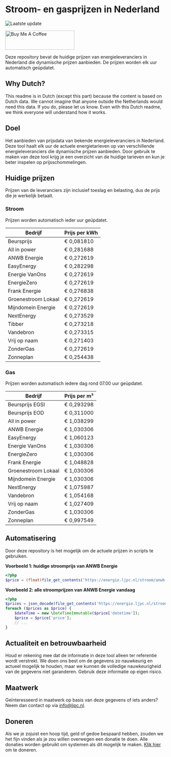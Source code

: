 # Stroom- en gasprijzen in Nederland

![Laatste update](https://img.shields.io/badge/laatste%20update-2023--06--10%2008%3A00%20CET-brightgreen)

<a href="https://www.buymeacoffee.com/Lars-" target="_blank"><img src="https://cdn.buymeacoffee.com/buttons/v2/default-orange.png" alt="Buy Me A Coffee" height="60" style="height: 60px !important;width: 217px !important;" ></a>

Deze repository bevat de huidige prijzen van energieleveranciers in Nederland die dynamische prijzen aanbieden. De prijzen worden elk uur automatisch geüpdatet.

## Why Dutch?

This readme is in Dutch (except this part) because the content is based on Dutch data. We cannot imagine that anyone outside the Netherlands would need this data. If you do, please let us know. Even with this Dutch readme, we think
everyone will understand how it works.

## Doel

Het aanbieden van prijsdata van bekende energieleveranciers in Nederland. Deze tool haalt elk uur de actuele energietarieven op van verschillende energieleveranciers die dynamische prijzen aanbieden. Door gebruik te maken van deze tool
krijg je een overzicht van de huidige tarieven en kun je beter inspelen op prijsschommelingen.

## Huidige prijzen

Prijzen van de leveranciers zijn inclusief toeslag en belasting, dus de prijs die je werkelijk betaalt.

### Stroom

Prijzen worden automatisch ieder uur geüpdatet.

 Bedrijf | Prijs per kWh 
---------|---------------
Beursprijs | € 0,081810
All in power | € 0,281688
ANWB Energie | € 0,272619
EasyEnergy | € 0,282298
Energie VanOns | € 0,272619
EnergieZero | € 0,272619
Frank Energie | € 0,276838
Groenestroom Lokaal | € 0,272619
Mijndomein Energie | € 0,272619
NextEnergy | € 0,273529
Tibber | € 0,273218
Vandebron | € 0,273315
Vrij op naam | € 0,271403
ZonderGas | € 0,272619
Zonneplan | € 0,254438


### Gas

Prijzen worden automatisch iedere dag rond 07.00 uur geüpdatet.

 Bedrijf | Prijs per m³ 
---------|--------------
Beursprijs EGSI | € 0,293298
Beursprijs EOD | € 0,311000
All in power | € 1,038299
ANWB Energie | € 1,030306
EasyEnergy | € 1,060123
Energie VanOns | € 1,030306
EnergieZero | € 1,030306
Frank Energie | € 1,048828
Groenestroom Lokaal | € 1,030306
Mijndomein Energie | € 1,030306
NextEnergy | € 1,075987
Vandebron | € 1,054168
Vrij op naam | € 1,027409
ZonderGas | € 1,030306
Zonneplan | € 0,997549


## Automatisering

Door deze repository is het mogelijk om de actuele prijzen in scripts te gebruiken.

**Voorbeeld 1: huidige stroomprijs van ANWB Energie**

```php
<?php
$price = (float)file_get_contents('https://energie.ljpc.nl/stroom/anwb-energie-nu.txt');

```

**Voorbeeld 2: alle stroomprijzen van ANWB Energie vandaag**

```php
<?php
$prices = json_decode(file_get_contents('https://energie.ljpc.nl/stroom/all-in-power-vandaag.json'),true);
foreach ($prices as $price) {
    $dateTime = new \DateTimeImmutable($price['datetime']);
    $price = $price['price'];
    // ...
}
```

## Actualiteit en betrouwbaarheid

Houd er rekening mee dat de informatie in deze tool alleen ter referentie wordt verstrekt. We doen ons best om de gegevens zo nauwkeurig en actueel mogelijk te houden, maar we kunnen de volledige nauwkeurigheid van de gegevens niet
garanderen. Gebruik deze informatie op eigen risico.

## Maatwerk

Geïnteresseerd in maatwerk op basis van deze gegevens of iets anders? Neem dan contact op
via [info@ljpc.nl](mailto:info@ljpc.nl?subject=Energie%20prijzen).

## Doneren

Als we je zojuist een hoop tijd, geld of gedoe bespaard hebben, zouden we het fijn vinden als je zou willen overwegen een
donatie te doen. Alle donaties worden gebruikt om systemen als dit mogelijk te
maken. [Klik hier](https://www.buymeacoffee.com/Lars-) om te doneren.
